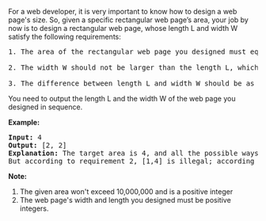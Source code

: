 <p>
For a web developer, it is very important to know how to design a web page's size. So, given a specific rectangular web page’s area, your job by now is to design a rectangular web page, whose length L and width W satisfy the following requirements:<pre>
1. The area of the rectangular web page you designed must equal to the given target area.
<br>2. The width W should not be larger than the length L, which means L >= W.
<br>3. The difference between length L and width W should be as small as possible.
</pre>
You need to output the length L and the width W of the web page you designed in sequence.
</p>


<p><b>Example:</b><br />
<pre>
<b>Input:</b> 4
<b>Output:</b> [2, 2]
<b>Explanation:</b> The target area is 4, and all the possible ways to construct it are [1,4], [2,2], [4,1]. 
But according to requirement 2, [1,4] is illegal; according to requirement 3,  [4,1] is not optimal compared to [2,2]. So the length L is 2, and the width W is 2.
</pre>
</p>

<p><b>Note:</b><br>
<ol>
<li>The given area won't exceed 10,000,000 and is a positive integer</li>
<li>The web page's width and length you designed must be positive integers.</li>
</ol>
</p>